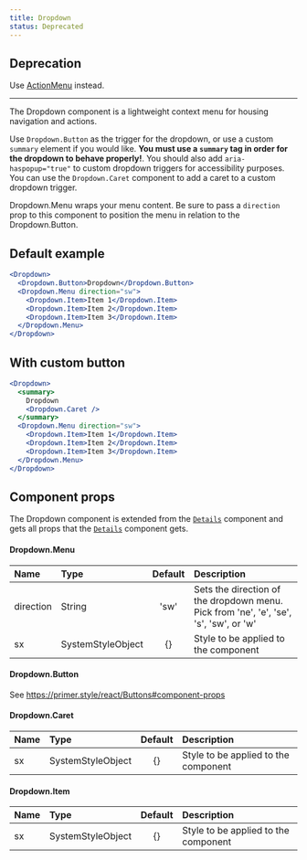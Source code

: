 ```yaml
---
title: Dropdown
status: Deprecated
---
```


## Deprecation

Use [ActionMenu](/ActionMenu) instead.

---

The Dropdown component is a lightweight context menu for housing navigation and actions.

Use `Dropdown.Button` as the trigger for the dropdown, or use a custom `summary` element if you would like. **You must use a `summary` tag in order for the dropdown to behave properly!**. You should also add `aria-haspopup="true"` to custom dropdown triggers for accessibility purposes. You can use the `Dropdown.Caret` component to add a caret to a custom dropdown trigger.

Dropdown.Menu wraps your menu content. Be sure to pass a `direction` prop to this component to position the menu in relation to the Dropdown.Button.

## Default example

```jsx live
<Dropdown>
  <Dropdown.Button>Dropdown</Dropdown.Button>
  <Dropdown.Menu direction="sw">
    <Dropdown.Item>Item 1</Dropdown.Item>
    <Dropdown.Item>Item 2</Dropdown.Item>
    <Dropdown.Item>Item 3</Dropdown.Item>
  </Dropdown.Menu>
</Dropdown>
```

## With custom button

```jsx live
<Dropdown>
  <summary>
    Dropdown
    <Dropdown.Caret />
  </summary>
  <Dropdown.Menu direction="sw">
    <Dropdown.Item>Item 1</Dropdown.Item>
    <Dropdown.Item>Item 2</Dropdown.Item>
    <Dropdown.Item>Item 3</Dropdown.Item>
  </Dropdown.Menu>
</Dropdown>
```

## Component props

The Dropdown component is extended from the [`Details`](/Details) component and gets all props that the [`Details`](/Details) component gets.

#### Dropdown.Menu

| Name      | Type              | Default | Description                                                                           |
| :-------- | :---------------- | :-----: | :------------------------------------------------------------------------------------ |
| direction | String            |  'sw'   | Sets the direction of the dropdown menu. Pick from 'ne', 'e', 'se', 's', 'sw', or 'w' |
| sx        | SystemStyleObject |   {}    | Style to be applied to the component                                                  |

#### Dropdown.Button

See https://primer.style/react/Buttons#component-props

#### Dropdown.Caret

| Name | Type              | Default | Description                          |
| :--- | :---------------- | :-----: | :----------------------------------- |
| sx   | SystemStyleObject |   {}    | Style to be applied to the component |

#### Dropdown.Item

| Name | Type              | Default | Description                          |
| :--- | :---------------- | :-----: | :----------------------------------- |
| sx   | SystemStyleObject |   {}    | Style to be applied to the component |
